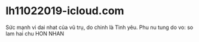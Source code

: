 # lh11022019-icloud.com
Sức mạnh vi dai nhat của vũ trụ, do chinh là Tình yêu.
Phu nu tung do vo: so lam hai chu HON NHAN
